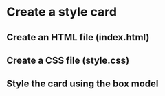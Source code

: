 # Create a style card

## Create an HTML file (index.html)

## Create a CSS file (style.css)

## Style the card using the box model